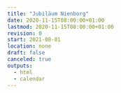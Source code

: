 ```yaml
---
title: "Jubiläum Nienborg"
date: 2020-11-15T08:00:00+01:00
lastmod: 2020-11-15T08:00:00+01:00
revision: 0
start: 2021-08-01
location: none
draft: false
canceled: true
outputs:
  - html
  - calendar
---
```

